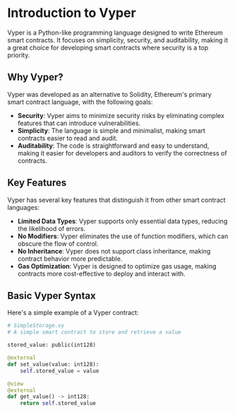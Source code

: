 # Introduction to Vyper

Vyper is a Python-like programming language designed to write Ethereum smart contracts. It focuses on simplicity, security, and auditability, making it a great choice for developing smart contracts where security is a top priority.

## Why Vyper?

Vyper was developed as an alternative to Solidity, Ethereum's primary smart contract language, with the following goals:

- **Security**: Vyper aims to minimize security risks by eliminating complex features that can introduce vulnerabilities.
- **Simplicity**: The language is simple and minimalist, making smart contracts easier to read and audit.
- **Auditability**: The code is straightforward and easy to understand, making it easier for developers and auditors to verify the correctness of contracts.

## Key Features

Vyper has several key features that distinguish it from other smart contract languages:

- **Limited Data Types**: Vyper supports only essential data types, reducing the likelihood of errors.
- **No Modifiers**: Vyper eliminates the use of function modifiers, which can obscure the flow of control.
- **No Inheritance**: Vyper does not support class inheritance, making contract behavior more predictable.
- **Gas Optimization**: Vyper is designed to optimize gas usage, making contracts more cost-effective to deploy and interact with.

## Basic Vyper Syntax

Here's a simple example of a Vyper contract:

```python
# SimpleStorage.vy
# A simple smart contract to store and retrieve a value

stored_value: public(int128)

@external
def set_value(value: int128):
    self.stored_value = value

@view
@external
def get_value() -> int128:
    return self.stored_value

